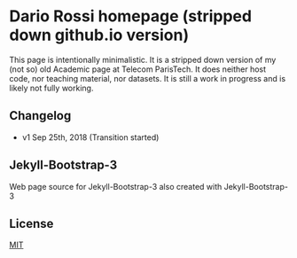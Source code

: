 # Dario Rossi homepage (stripped down github.io version)

This page is intentionally minimalistic. It is a stripped down version of my (not so) old Academic page at Telecom ParisTech. It does neither host code, nor teaching material, nor datasets. It is still a work in progress and is likely not fully working.

## Changelog

 * v1 Sep 25th, 2018 (Transition started)


## Jekyll-Bootstrap-3

Web page source for Jekyll-Bootstrap-3 also created with Jekyll-Bootstrap-3

## License

[MIT](http://opensource.org/licenses/MIT)

